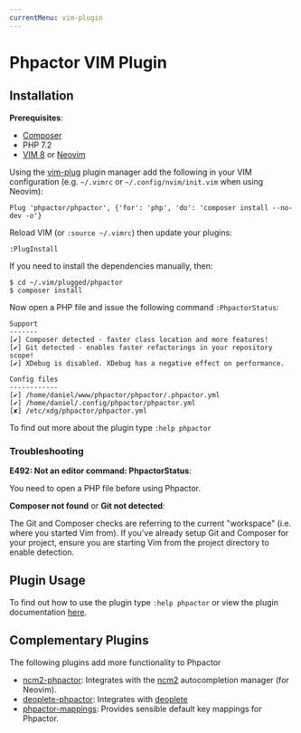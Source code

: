 ```yaml
---
currentMenu: vim-plugin
---
```

Phpactor VIM Plugin
===================

Installation
------------

**Prerequisites**:

- [Composer](https://getcomposer.org/download)
- PHP 7.2
- [VIM 8](https://github.com/vim/vim) or
  [Neovim](https://github.com/neovim/neovim)

Using the [vim-plug](https://github.com/junegunn/vim-plug)
plugin manager add the following in your VIM configuration (e.g. `~/.vimrc` or
`~/.config/nvim/init.vim` when using Neovim):

```
Plug 'phpactor/phpactor', {'for': 'php', 'do': 'composer install --no-dev -o'}
```

Reload VIM (or `:source ~/.vimrc`) then update your plugins:

```
:PlugInstall
```

If you need to install the dependencies manually, then:

```
$ cd ~/.vim/plugged/phpactor
$ composer install
```

Now open a PHP file and issue the following command `:PhpactorStatus`:

```
Support
-------
[✔] Composer detected - faster class location and more features!
[✔] Git detected - enables faster refactorings in your repository scope!
[✔] XDebug is disabled. XDebug has a negative effect on performance.

Config files
------------
[✔] /home/daniel/www/phpactor/phpactor/.phpactor.yml
[✔] /home/daniel/.config/phpactor/phpactor.yml
[✘] /etc/xdg/phpactor/phpactor.yml
```

To find out more about the plugin type `:help phpactor`

### Troubleshooting

**E492: Not an editor command: PhpactorStatus**:

You need to open a PHP file before using Phpactor.

**Composer not found** or **Git not detected**:

The Git and Composer checks are referring to the current "workspace" (i.e. where you
started Vim from). If you've already setup Git and Composer for your project, ensure
you are starting Vim from the project directory to enable detection.

Plugin Usage
------------

To find out how to use the plugin type `:help phpactor` or view the plugin documentation  [here](https://raw.githubusercontent.com/phpactor/phpactor/develop/doc/phpactor.txt).

Complementary Plugins
---------------------

The following plugins add more functionality to Phpactor

- [ncm2-phpactor](https://github.com/phpactor/ncm2-phpactor):
  Integrates with the [ncm2](https://github.com/ncm2/ncm2) autocompletion
  manager (for Neovim).
- [deoplete-phpactor](https://github.com/kristijanhusak/deoplete-phpactor):
  Integrates with [deoplete](https://github.com/Shougo/deoplete.nvim)
- [phpactor-mappings](https://github.com/elythyr/phpactor-mappings): Provides
sensible default key mappings for Phpactor.

